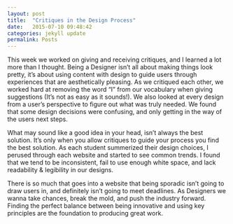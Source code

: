 ```yaml
---
layout: post
title:  "Critiques in the Design Process"
date:   2015-07-10 09:48:42
categories: jekyll update
permalink: Posts
---
```


This week we worked on giving and receiving critiques, and I learned a lot more than I thought. Being a Designer isn’t all about making things look pretty, it’s about using content with design to guide users through experiences that are aesthetically pleasing. As we critiqued each other, we worked hard at removing the word “I” from our vocabulary when giving suggestions (It’s not as easy as it sounds!). We also looked at every design from a user’s perspective to figure out what was truly needed. We found that some design decisions were confusing, and only getting in the way of the users next steps.

What may sound like a good idea in your head, isn’t always the best solution. It’s only when you allow critiques to guide your process you find the best  solution. As each student summerized their design choices, I perused through each website and started to see common trends.
I found that we tend to be inconsistent, fail to use enough white space, and
lack readability & legibility in our designs.


There is so much that goes into a website that being sporadic isn’t going to draw users in, and definitely isn’t going to meet deadlines. As Designers we wanna take chances, break the mold, and push the industry forward. Finding the perfect balance between being innovative and using key principles are the foundation to producing great work.   
